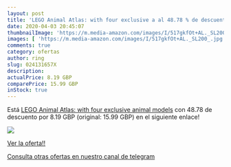 ```yaml
---
layout: post
title: 'LEGO Animal Atlas: with four exclusive a al 48.78 % de descuento'
date: 2020-04-03 20:45:07
thumbnailImage: 'https://m.media-amazon.com/images/I/517gkfOt+AL._SL200_.jpg'
images: [ 'https://m.media-amazon.com/images/I/517gkfOt+AL._SL200_.jpg' ]
comments: true
category: ofertas
author: ring
slug: 024131657X
description:
actualPrice: 8.19 GBP
comparePrice: 15.99 GBP
inStock: true
---
```


Está [LEGO Animal Atlas: with four exclusive animal models](https://www.amazon.com/dp/024131657X/?tag=redken08-20) con 48.78 de descuento por 8.19 GBP (original: 15.99 GBP) en el siguiente enlace!

[![](https://m.media-amazon.com/images/I/517gkfOt+AL._SL200_.jpg)](https://www.amazon.com/dp/024131657X/?tag=redken08-20)

[Ver la oferta!!](https://www.amazon.com/dp/024131657X/?tag=redken08-20)

[Consulta otras ofertas en nuestro canal de telegram](https://t.me/s/ofertas25)
